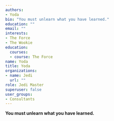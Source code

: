 ```yaml
---
authors:
- Yoda
bio: "You must unlearn what you have learned."
education: ""
email: ""
interests:
- The Force
- The Wookie
education:
  courses:
  - course: The Force
name: Yoda
title: Yoda
organizations:
- name: Jedi
  url: ""
role: Jedi Master
superuser: false
user_groups:
- Consultants
---
```


**You must unlearn what you have learned.**